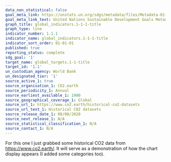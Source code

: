 ```yaml
---
data_non_statistical: false
goal_meta_link: https://unstats.un.org/sdgs/metadata/files/Metadata-01-01-01a.pdf
goal_meta_link_text: United Nations Sustainable Development Goals Metadata (pdf 894kB)
graph_title: global_indicators.1-1-1-title
graph_type: line
indicator_number: 1.1.1
indicator_name: global_indicators.1-1-1-title
indicator_sort_order: 01-01-01
published: true
reporting_status: complete
sdg_goal: '1'
target_name: global_targets.1-1-title
target_id: '1.1'
un_custodian_agency: World Bank
un_designated_tier: '1'
source_active_1: true
source_organisation_1: CO2.earth
source_periodicity_1: Annual
source_earliest_available_1: 1900
source_geographical_coverage_1: Global
source_url_1: https://www.co2.earth/historical-co2-datasets
source_url_text_1: Historical CO2 datasets
source_release_date_1: 08/08/2020
source_next_release_1: N/A
source_statistical_classification_1: N/A
source_contact_1: N/A
---
```

For this one I just grabbed some historical CO2 data from https://www.co2.earth/. It will serve as a demonstration of how the chart display appears (I added some categories too).
